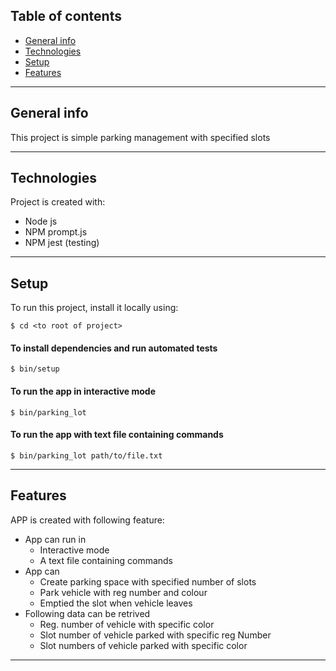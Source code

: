 ## Table of contents
* [General info](#general-info)
* [Technologies](#technologies)
* [Setup](#setup)
* [Features](#features)

------

## General info
This project is simple parking management with specified slots

-----

## Technologies
Project is created with:
* Node js
* NPM prompt.js 
* NPM jest (testing)

-----

## Setup
To run this project, install it locally using:

```
$ cd <to root of project>
```
#### To install dependencies and run automated tests
```
$ bin/setup
```
#### To run the app in interactive mode
```
$ bin/parking_lot
```
#### To run the app with text file containing commands
```
$ bin/parking_lot path/to/file.txt
```

----
## Features
APP is created with following feature:
* App can run in 
    - Interactive mode
    - A text file containing commands
* App can 
    - Create parking space with specified number of slots 
    - Park vehicle with reg number and colour 
    - Emptied the slot when vehicle leaves
* Following data can be retrived 
    - Reg. number of vehicle with specific color
    - Slot number of vehicle parked with specific reg Number
    - Slot numbers of vehicle parked with specific color

--------
